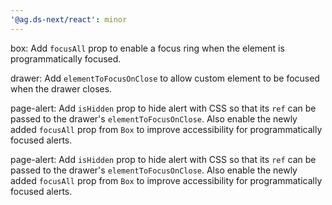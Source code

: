 ```yaml
---
'@ag.ds-next/react': minor
---
```


box: Add `focusAll` prop to enable a focus ring when the element is programmatically focused.

drawer: Add `elementToFocusOnClose` to allow custom element to be focused when the drawer closes.

page-alert: Add `isHidden` prop to hide alert with CSS so that its `ref` can be passed to the drawer's `elementToFocusOnClose`. Also enable the newly added `focusAll` prop from `Box` to improve accessibility for programmatically focused alerts.

page-alert: Add `isHidden` prop to hide alert with CSS so that its `ref` can be passed to the drawer's `elementToFocusOnClose`. Also enable the newly added `focusAll` prop from `Box` to improve accessibility for programmatically focused alerts.

